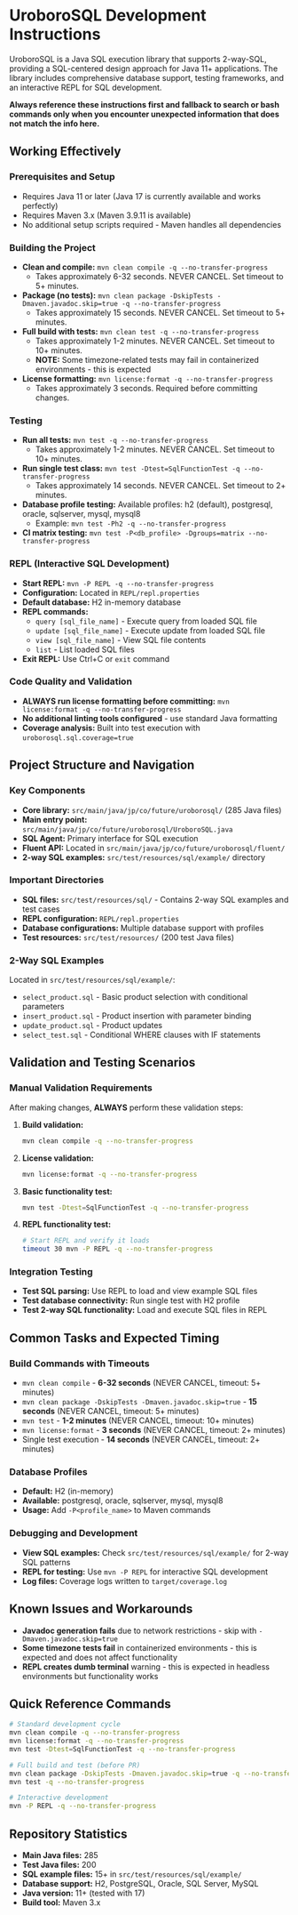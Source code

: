 # UroboroSQL Development Instructions

UroboroSQL is a Java SQL execution library that supports 2-way-SQL, providing a SQL-centered design approach for Java 11+ applications. The library includes comprehensive database support, testing frameworks, and an interactive REPL for SQL development.

**Always reference these instructions first and fallback to search or bash commands only when you encounter unexpected information that does not match the info here.**

## Working Effectively

### Prerequisites and Setup
- Requires Java 11 or later (Java 17 is currently available and works perfectly)
- Requires Maven 3.x (Maven 3.9.11 is available)
- No additional setup scripts required - Maven handles all dependencies

### Building the Project
- **Clean and compile:** `mvn clean compile -q --no-transfer-progress`
  - Takes approximately 6-32 seconds. NEVER CANCEL. Set timeout to 5+ minutes.
- **Package (no tests):** `mvn clean package -DskipTests -Dmaven.javadoc.skip=true -q --no-transfer-progress`
  - Takes approximately 15 seconds. NEVER CANCEL. Set timeout to 5+ minutes.
- **Full build with tests:** `mvn clean test -q --no-transfer-progress`
  - Takes approximately 1-2 minutes. NEVER CANCEL. Set timeout to 10+ minutes.
  - **NOTE:** Some timezone-related tests may fail in containerized environments - this is expected
- **License formatting:** `mvn license:format -q --no-transfer-progress`
  - Takes approximately 3 seconds. Required before committing changes.

### Testing
- **Run all tests:** `mvn test -q --no-transfer-progress`
  - Takes approximately 1-2 minutes. NEVER CANCEL. Set timeout to 10+ minutes.
- **Run single test class:** `mvn test -Dtest=SqlFunctionTest -q --no-transfer-progress`
  - Takes approximately 14 seconds. NEVER CANCEL. Set timeout to 2+ minutes.
- **Database profile testing:** Available profiles: h2 (default), postgresql, oracle, sqlserver, mysql, mysql8
  - Example: `mvn test -Ph2 -q --no-transfer-progress`
- **CI matrix testing:** `mvn test -P<db_profile> -Dgroups=matrix --no-transfer-progress`

### REPL (Interactive SQL Development)
- **Start REPL:** `mvn -P REPL -q --no-transfer-progress`
- **Configuration:** Located in `REPL/repl.properties`
- **Default database:** H2 in-memory database
- **REPL commands:**
  - `query [sql_file_name]` - Execute query from loaded SQL file
  - `update [sql_file_name]` - Execute update from loaded SQL file
  - `view [sql_file_name]` - View SQL file contents
  - `list` - List loaded SQL files
- **Exit REPL:** Use Ctrl+C or `exit` command

### Code Quality and Validation
- **ALWAYS run license formatting before committing:** `mvn license:format -q --no-transfer-progress`
- **No additional linting tools configured** - use standard Java formatting
- **Coverage analysis:** Built into test execution with `uroborosql.sql.coverage=true`

## Project Structure and Navigation

### Key Components
- **Core library:** `src/main/java/jp/co/future/uroborosql/` (285 Java files)
- **Main entry point:** `src/main/java/jp/co/future/uroborosql/UroboroSQL.java`
- **SQL Agent:** Primary interface for SQL execution
- **Fluent API:** Located in `src/main/java/jp/co/future/uroborosql/fluent/`
- **2-way SQL examples:** `src/test/resources/sql/example/` directory

### Important Directories
- **SQL files:** `src/test/resources/sql/` - Contains 2-way SQL examples and test cases
- **REPL configuration:** `REPL/repl.properties`
- **Database configurations:** Multiple database support with profiles
- **Test resources:** `src/test/resources/` (200 test Java files)

### 2-Way SQL Examples
Located in `src/test/resources/sql/example/`:
- `select_product.sql` - Basic product selection with conditional parameters
- `insert_product.sql` - Product insertion with parameter binding
- `update_product.sql` - Product updates
- `select_test.sql` - Conditional WHERE clauses with IF statements

## Validation and Testing Scenarios

### Manual Validation Requirements
After making changes, **ALWAYS** perform these validation steps:

1. **Build validation:**
   ```bash
   mvn clean compile -q --no-transfer-progress
   ```

2. **License validation:**
   ```bash
   mvn license:format -q --no-transfer-progress
   ```

3. **Basic functionality test:**
   ```bash
   mvn test -Dtest=SqlFunctionTest -q --no-transfer-progress
   ```

4. **REPL functionality test:**
   ```bash
   # Start REPL and verify it loads
   timeout 30 mvn -P REPL -q --no-transfer-progress
   ```

### Integration Testing
- **Test SQL parsing:** Use REPL to load and view example SQL files
- **Test database connectivity:** Run single test with H2 profile
- **Test 2-way SQL functionality:** Load and execute SQL files in REPL

## Common Tasks and Expected Timing

### Build Commands with Timeouts
- `mvn clean compile` - **6-32 seconds** (NEVER CANCEL, timeout: 5+ minutes)
- `mvn clean package -DskipTests -Dmaven.javadoc.skip=true` - **15 seconds** (NEVER CANCEL, timeout: 5+ minutes)
- `mvn test` - **1-2 minutes** (NEVER CANCEL, timeout: 10+ minutes)
- `mvn license:format` - **3 seconds** (NEVER CANCEL, timeout: 2+ minutes)
- Single test execution - **14 seconds** (NEVER CANCEL, timeout: 2+ minutes)

### Database Profiles
- **Default:** H2 (in-memory)
- **Available:** postgresql, oracle, sqlserver, mysql, mysql8
- **Usage:** Add `-P<profile_name>` to Maven commands

### Debugging and Development
- **View SQL examples:** Check `src/test/resources/sql/example/` for 2-way SQL patterns
- **REPL for testing:** Use `mvn -P REPL` for interactive SQL development
- **Log files:** Coverage logs written to `target/coverage.log`

## Known Issues and Workarounds
- **Javadoc generation fails** due to network restrictions - skip with `-Dmaven.javadoc.skip=true`
- **Some timezone tests fail** in containerized environments - this is expected and does not affect functionality
- **REPL creates dumb terminal** warning - this is expected in headless environments but functionality works

## Quick Reference Commands
```bash
# Standard development cycle
mvn clean compile -q --no-transfer-progress
mvn license:format -q --no-transfer-progress
mvn test -Dtest=SqlFunctionTest -q --no-transfer-progress

# Full build and test (before PR)
mvn clean package -DskipTests -Dmaven.javadoc.skip=true -q --no-transfer-progress
mvn test -q --no-transfer-progress

# Interactive development
mvn -P REPL -q --no-transfer-progress
```

## Repository Statistics
- **Main Java files:** 285
- **Test Java files:** 200
- **SQL example files:** 15+ in `src/test/resources/sql/example/`
- **Database support:** H2, PostgreSQL, Oracle, SQL Server, MySQL
- **Java version:** 11+ (tested with 17)
- **Build tool:** Maven 3.x